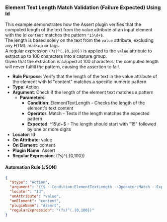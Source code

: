 ### Element Text Length Match Validation (Failure Expected) Using Id

This example demonstrates how the Assert plugin verifies that the computed length of the text from the value attribute of an input element with the Id `content` matches the pattern `^15\d+$`.  
The length is based solely on the text from the `value` attribute, excluding any HTML markup or tags.  
A regular expression `(?s)^(.{0,100})` is applied to the `value` attribute to extract up to 100 characters into a capture group.  
Given that the extraction is capped at 100 characters, the computed length will never fulfill the pattern, causing the assertion to fail.

- **Rule Purpose**: Verify that the length of the text in the value attribute of the element with Id "content" matches a specific numeric pattern.  
- **Type**: Action  
- **Argument**: Check if the length of the element text matches a pattern  
  - **Parameters**:  
    - **Condition**: ElementTextLength - Checks the length of the element's text content  
    - **Operator**: Match - Tests if the length matches the expected pattern  
    - **Expected**: ^15\d+$ - The length should start with "15" followed by one or more digits  
- **Locator**: Id  
- **On Attribute**: value  
- **On Element**: content  
- **Plugin Name**: Assert  
- **Regular Expression**: (?s)^(.{0,100})

#### Automation Rule (JSON)

```json
{
  "$type": "Action",
  "argument": "{{$ --Condition:ElementTextLength --Operator:Match --Expected:^15\\d+$}}",
  "locator": "Id",
  "onAttribute": "value",
  "onElement": "content",
  "pluginName": "Assert",
  "regularExpression": "(?s)^(.{0,100})"
}
```
